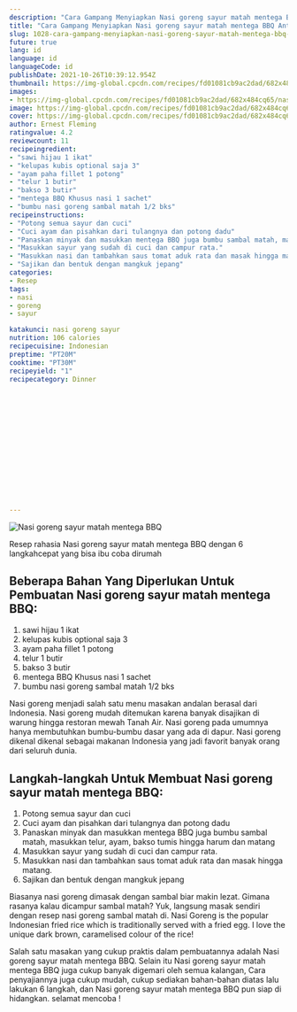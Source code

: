 ```yaml
---
description: "Cara Gampang Menyiapkan Nasi goreng sayur matah mentega BBQ Anti Gagal"
title: "Cara Gampang Menyiapkan Nasi goreng sayur matah mentega BBQ Anti Gagal"
slug: 1028-cara-gampang-menyiapkan-nasi-goreng-sayur-matah-mentega-bbq-anti-gagal
future: true
lang: id
language: id
languageCode: id
publishDate: 2021-10-26T10:39:12.954Z 
thumbnail: https://img-global.cpcdn.com/recipes/fd01081cb9ac2dad/682x484cq65/nasi-goreng-sayur-matah-mentega-bbq-foto-resep-utama.webp
images:
- https://img-global.cpcdn.com/recipes/fd01081cb9ac2dad/682x484cq65/nasi-goreng-sayur-matah-mentega-bbq-foto-resep-utama.webp
image: https://img-global.cpcdn.com/recipes/fd01081cb9ac2dad/682x484cq65/nasi-goreng-sayur-matah-mentega-bbq-foto-resep-utama.webp
cover: https://img-global.cpcdn.com/recipes/fd01081cb9ac2dad/682x484cq65/nasi-goreng-sayur-matah-mentega-bbq-foto-resep-utama.webp
author: Ernest Fleming
ratingvalue: 4.2
reviewcount: 11
recipeingredient:
- "sawi hijau 1 ikat"
- "kelupas kubis optional saja 3"
- "ayam paha fillet 1 potong"
- "telur 1 butir"
- "bakso 3 butir"
- "mentega BBQ Khusus nasi 1 sachet"
- "bumbu nasi goreng sambal matah 1/2 bks"
recipeinstructions:
- "Potong semua sayur dan cuci"
- "Cuci ayam dan pisahkan dari tulangnya dan potong dadu"
- "Panaskan minyak dan masukkan mentega BBQ juga bumbu sambal matah, masukkan telur, ayam, bakso tumis hingga harum dan matang"
- "Masukkan sayur yang sudah di cuci dan campur rata."
- "Masukkan nasi dan tambahkan saus tomat aduk rata dan masak hingga matang."
- "Sajikan dan bentuk dengan mangkuk jepang"
categories:
- Resep
tags:
- nasi
- goreng
- sayur

katakunci: nasi goreng sayur 
nutrition: 106 calories
recipecuisine: Indonesian
preptime: "PT20M"
cooktime: "PT30M"
recipeyield: "1"
recipecategory: Dinner


     
    
    
    
    
    
    
    
    
    
    
      
    
---
```



![Nasi goreng sayur matah mentega BBQ](https://img-global.cpcdn.com/recipes/fd01081cb9ac2dad/682x484cq65/nasi-goreng-sayur-matah-mentega-bbq-foto-resep-utama.webp)

Resep rahasia Nasi goreng sayur matah mentega BBQ    dengan 6 langkahcepat yang bisa ibu coba dirumah

<!--inarticleads1-->

## Beberapa Bahan Yang Diperlukan Untuk Pembuatan Nasi goreng sayur matah mentega BBQ:

1. sawi hijau 1 ikat
1. kelupas kubis optional saja 3
1. ayam paha fillet 1 potong
1. telur 1 butir
1. bakso 3 butir
1. mentega BBQ Khusus nasi 1 sachet
1. bumbu nasi goreng sambal matah 1/2 bks

Nasi goreng menjadi salah satu menu masakan andalan berasal dari Indonesia. Nasi goreng mudah ditemukan karena banyak disajikan di warung hingga restoran mewah Tanah Air. Nasi goreng pada umumnya hanya membutuhkan bumbu-bumbu dasar yang ada di dapur. Nasi goreng dikenal dikenal sebagai makanan Indonesia yang jadi favorit banyak orang dari seluruh dunia. 

<!--inarticleads2-->

## Langkah-langkah Untuk Membuat Nasi goreng sayur matah mentega BBQ:

1. Potong semua sayur dan cuci
1. Cuci ayam dan pisahkan dari tulangnya dan potong dadu
1. Panaskan minyak dan masukkan mentega BBQ juga bumbu sambal matah, masukkan telur, ayam, bakso tumis hingga harum dan matang
1. Masukkan sayur yang sudah di cuci dan campur rata.
1. Masukkan nasi dan tambahkan saus tomat aduk rata dan masak hingga matang.
1. Sajikan dan bentuk dengan mangkuk jepang


Biasanya nasi goreng dimasak dengan sambal biar makin lezat. Gimana rasanya kalau dicampur sambal matah? Yuk, langsung masak sendiri dengan resep nasi goreng sambal matah di. Nasi Goreng is the popular Indonesian fried rice which is traditionally served with a fried egg. I love the unique dark brown, caramelised colour of the rice! 

Salah satu masakan yang cukup praktis dalam pembuatannya adalah  Nasi goreng sayur matah mentega BBQ. Selain itu  Nasi goreng sayur matah mentega BBQ  juga cukup banyak digemari oleh semua kalangan, Cara penyajiannya juga cukup mudah, cukup sediakan bahan-bahan diatas lalu lakukan 6 langkah, dan  Nasi goreng sayur matah mentega BBQ  pun siap di hidangkan. selamat mencoba !
